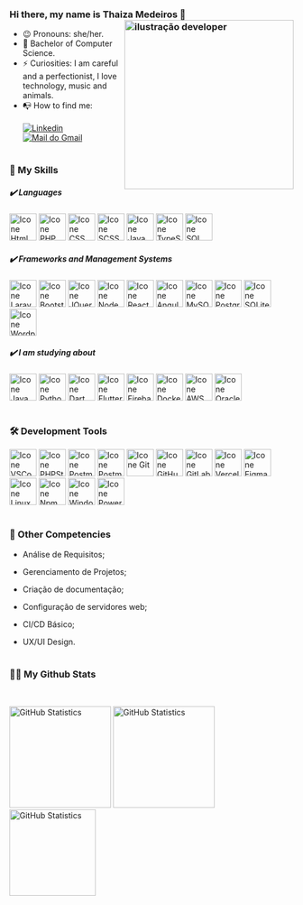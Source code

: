 ### Hi there, my name is Thaiza Medeiros :wave: <img src="https://i.postimg.cc/cC3wrv0Z/Frame-1.png" alt="ilustração developer" min-width="300px" max-width="300px" width="300px" align="right">

- :wink: Pronouns: she/her.
- :brain: Bachelor of Computer Science.
- :zap: Curiosities: I am careful and a perfectionist, I love technology, music and animals.
- :mailbox_with_no_mail: How to find me: <br><br>
[<img alt="Linkedin" src="https://img.shields.io/badge/-linkedin-%230077B5?style=for-the-badge&logo=linkedin&logoColor=white"/>](https://www.linkedin.com/in/thaiza-medeiros-734aa9150/)
[<img alt="Mail do Gmail" src="https://img.shields.io/badge/mail-FFFFFF?style=for-the-badge&logo=gmail&logoColor=black"/>](mailto:thaizamedeirossw@gmail.com)

#

### :rocket: My Skills

##### :heavy_check_mark: Languages
<p align="left">
 <a href="https://developer.mozilla.org/pt-BR/docs/Web/HTML/" target="_blank"><img height="48px" width="48px" alt="Icone Html" src="https://skillicons.dev/icons?i=html"/></a>
 <a href="https://www.php.net/" target="_blank"><img height="48px" width="48px" alt="Icone PHP" src="https://skillicons.dev/icons?i=php"/></a>
 <a href="https://developer.mozilla.org/pt-BR/docs/Web/CSS/" target="_blank"><img height="48px" width="48px" alt="Icone CSS" src="https://skillicons.dev/icons?i=css"/></a>
 <a href="https://sass-lang.com/" target="_blank"><img height="48px" width="48px" alt="Icone SCSS" src="https://skillicons.dev/icons?i=scss"/></a>
 <a href="https://developer.mozilla.org/pt-BR/docs/Web/JavaScript/" target="_blank"><img height="48px" width="48px" alt="Icone Java Script" src="https://skillicons.dev/icons?i=js"/></a>
 <a href="https://www.typescriptlang.org/pt/" target="_blank"><img height="48px" width="48px" alt="Icone TypeScript" src="https://skillicons.dev/icons?i=ts"/></a>
 <a href="https://www.w3schools.com/sql/" target="_blank"><img height="48px" width="48px" alt="Icone SQL" src="https://i.postimg.cc/HWR1YRhd/servidor-sql.png"/></a>
</p>

##### :heavy_check_mark: Frameworks and Management Systems 
<p align="left">
 <a href="https://laravel.com/" target="_blank"><img height="48px" width="48px" alt="Icone Laravel" src="https://skillicons.dev/icons?i=laravel"/></a>
 <a href="https://getbootstrap.com/" target="_blank"><img height="48px" width="48px" alt="Icone Bootstrap" src="https://skillicons.dev/icons?i=bootstrap"/></a>
 <a href="https://jquery.com/" target="_blank"><img height="48px" width="48px" alt="Icone JQuery" src="https://skillicons.dev/icons?i=jquery"/></a>
 <a href="https://nodejs.org/" target="_blank"><img height="48px" width="48px" alt="Icone Node" src="https://skillicons.dev/icons?i=nodejs"/></a>
 <a href="https://react.dev/" target="_blank"><img height="48px" width="48px" alt="Icone React" src="https://skillicons.dev/icons?i=react"/></a>
 <a href="https://angular.io/" target="_blank"><img height="48px" width="48px" alt="Icone Angular" src="https://skillicons.dev/icons?i=angular"/></a>
 <a href="https://www.mysql.com/" target="_blank"><img height="48px" width="48px" alt="Icone MySQL" src="https://skillicons.dev/icons?i=mysql"/></a>
 <a href="https://www.postgresql.org/" target="_blank"><img height="48px" width="48px" alt="Icone PostgreSQL" src="https://skillicons.dev/icons?i=postgres"/></a>
 <a href="https://www.sqlite.org/" target="_blank"><img height="48px" width="48px" alt="Icone SQLite" src="https://skillicons.dev/icons?i=sqlite"/></a>
 <a href="https://wordpress.com/" target="_blank"><img height="48px" width="48px" alt="Icone Wordpress" src="https://skillicons.dev/icons?i=wordpress"/></a>
</p>

##### :heavy_check_mark: I am studying about 
<p align="left">
 <a href="https://www.java.com/" target="_blank"><img height="48px" width="48px" alt="Icone Java" src="https://skillicons.dev/icons?i=java"/></a>
 <a href="https://www.python.org/" target="_blank"><img height="48px" width="48px" alt="Icone Python" src="https://skillicons.dev/icons?i=python"/></a>
 <a href="https://dart.dev/" target="_blank"><img height="48px" width="48px" alt="Icone Dart" src="https://skillicons.dev/icons?i=dart"/></a>
 <a href="https://flutter.dev/" target="_blank"><img height="48px" width="48px" alt="Icone Flutter" src="https://skillicons.dev/icons?i=flutter"/></a>
 <a href="https://firebase.google.com/" target="_blank"><img height="48px" width="48px" alt="Icone Firebase" src="https://skillicons.dev/icons?i=firebase"/></a>
 <a href="https://www.docker.com/" target="_blank"><img height="48px" width="48px" alt="Icone Docker" src="https://skillicons.dev/icons?i=docker"/></a>
 <a href="https://aws.amazon.com/" target="_blank"><img height="48px" width="48px" alt="Icone AWS" src="https://skillicons.dev/icons?i=aws"/></a>
 <a href="https://www.oracle.com/" target="_blank"><img height="48px" width="48px" alt="Icone Oracle" src="https://skillicons.dev/icons?i=oracle"/></a>
</p>

#

### :hammer_and_wrench: Development Tools

<p align="left">
 <a href="https://code.visualstudio.com/" target="_blank"><img height="48px" width="48px" alt="Icone VSCode" src="https://skillicons.dev/icons?i=vscode"/></a>
 <a href="https://www.jetbrains.com/pt-br/phpstorm/" target="_blank"><img height="48px" width="48px" alt="Icone PHPStorm" src="https://i.postimg.cc/GptH06fG/Php-Storm-Icon.png"/></a>
 <a href="https://www.postman.com/" target="_blank"><img height="48px" width="48px" alt="Icone Postman" src="https://skillicons.dev/icons?i=postman"/></a>
 <a href="https://insomnia.rest/" target="_blank"><img height="48px" width="48px" alt="Icone Postman" src="https://i.postimg.cc/MHch4m7T/insomnia.png"/></a>
 <a href="https://git-scm.com/" target="_blank"><img height="48px" width="48px" alt="Icone Git" src="https://skillicons.dev/icons?i=git"/></a>
 <a href="https://github.com/" target="_blank"><img height="48px" width="48px" alt="Icone GitHub" src="https://skillicons.dev/icons?i=github"/></a>
 <a href="https://gitlab.com/" target="_blank"><img height="48px" width="48px" alt="Icone GitLab" src="https://skillicons.dev/icons?i=gitlab"/></a>
 <a href="https://vercel.com/" target="_blank"><img height="48px" width="48px" alt="Icone Vercel" src="https://skillicons.dev/icons?i=vercel"/></a>
 <a href="https://www.figma.com/" target="_blank"><img height="48px" width="48px" alt="Icone Figma" src="https://skillicons.dev/icons?i=figma"/></a>
 <a href="https://www.linux.org/" target="_blank"><img height="48px" width="48px" alt="Icone Linux" src="https://skillicons.dev/icons?i=linux"/></a>
 <a href="https://www.npmjs.com/" target="_blank"><img height="48px" width="48px" alt="Icone Npm" src="https://i.postimg.cc/L8k9jKJ2/Group.png"/></a>
 <a href="https://www.microsoft.com/pt-br/windows" target="_blank"><img height="48px" width="48px" alt="Icone Windows" src="https://i.postimg.cc/nrfRD5Sg/windows-icon-png-5802.png"/></a>
 <a href="https://learn.microsoft.com/pt-br/powershell/" target="_blank"><img height="48px" width="48px" alt="Icone Powershell" src="https://skillicons.dev/icons?i=powershell"/></a>
</p>

#

### :pushpin: Other Competencies
 - <p align="left">Análise de Requisitos;</p>
 - <p align="left">Gerenciamento de Projetos;</p>
 - <p align="left">Criação de documentação;</p>
 - <p align="left">Configuração de servidores web;</p>
 - <p align="left">CI/CD Básico;</p>
 - <p align="left">UX/UI Design.</p>

#

### :woman_technologist: My Github Stats

<br>

[<img height="180px" alt="GitHub Statistics" src="https://github-readme-stats.vercel.app/api/top-langs/?username=ThaiMedeiros&layout=compact&langs_count=7&theme=radical"/>](https://github.com/)
[<img height="180px" alt="GitHub Statistics" src="https://github-readme-stats.vercel.app/api/?username=ThaiMedeiros&show_icons=true&theme=radical"/>](https://github.com/)
[<img height="153px" alt="GitHub Statistics" src="http://github-readme-streak-stats.herokuapp.com/?user=ThaiMedeiros&amp;theme=radical"/>](https://github.com/)
